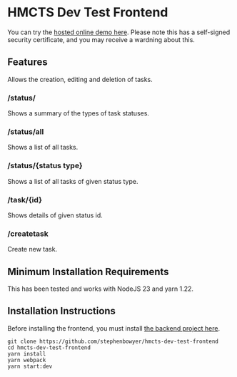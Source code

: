 # HMCTS Dev Test Frontend

You can try the [hosted online demo here](https://peter.widearea.org:3100). Please note this has a self-signed security certificate, and you may receive a wardning about this.

## Features

Allows the creation, editing and deletion of tasks.

### /status/

Shows a summary of the types of task statuses.

### /status/all

Shows a list of all tasks.

### /status/{status type}

Shows a list of all tasks of given status type.

### /task/{id}

Shows details of given status id.

### /createtask

Create new task.

## Minimum Installation Requirements

This has been tested and works with NodeJS 23 and yarn 1.22.

## Installation Instructions

Before installing the frontend, you must install [the backend project here](https://github.com/stephenbowyer/hmcts-dev-test-backend).

```
git clone https://github.com/stephenbowyer/hmcts-dev-test-frontend
cd hmcts-dev-test-frontend
yarn install
yarn webpack
yarn start:dev
```
